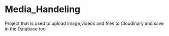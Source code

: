 # Media_Handeling
Project that is used to upload image,videos and files to Cloudinary and save in the Database too

